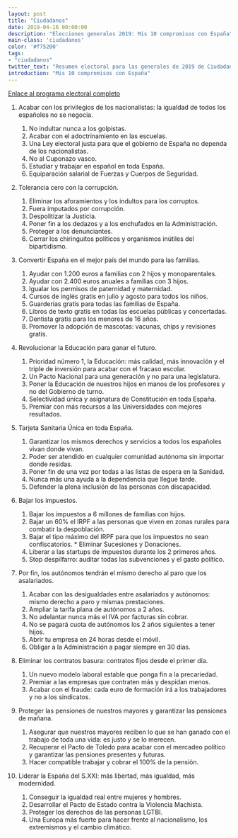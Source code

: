 ```yaml
---
layout: post
title: "Ciudadanos"
date: 2019-04-16 00:00:00
description: "Elecciones generales 2019: Mis 10 compromisos con España"
main-class: 'ciudadanos'
color: '#f75200'
tags:
- "ciudadanos"
twitter_text: "Resumen electoral para las generales de 2019 de Ciudadanos"
introduction: "Mis 10 compromisos con España"
---
```


[Enlace al programa electoral completo](https://www.ciudadanos-cs.org/decalogo-programa)

1. Acabar con los privilegios de los nacionalistas: la igualdad de todos los españoles no se negocia.
    1. No indultar nunca a los golpistas.
    2. Acabar con el adoctrinamiento en las escuelas.
    3. Una Ley electoral justa para que el gobierno de España no dependa de los nacionalistas.
    4. No al Cuponazo vasco. 
    5. Estudiar y trabajar en español en toda España. 
    6. Equiparación salarial de Fuerzas y Cuerpos de Seguridad.

2. Tolerancia cero con la corrupción.
    1. Eliminar los aforamientos y los indultos para los corruptos. 
    2. Fuera imputados por corrupción. 
    3. Despolitizar la Justicia.
    4. Poner fin a los dedazos y a los enchufados en la Administración.
    5. Proteger a los denunciantes.
    6. Cerrar los chiringuitos políticos y organismos inútiles del bipartidismo.

3. Convertir España en el mejor país del mundo para las familias.
     1. Ayudar con 1.200 euros a familias con 2 hijos y monoparentales.
     2. Ayudar con 2.400 euros anuales a familias con 3 hijos.
     3. Igualar los permisos de paternidad y maternidad.
     4. Cursos de inglés gratis en julio y agosto para todos los niños.
     5. Guarderías gratis para todas las familias de España.
     6. Libros de texto gratis en todas las escuelas públicas y concertadas.
     7. Dentista gratis para los menores de 16 años.
     8. Promover la adopción de mascotas: vacunas, chips y revisiones gratis. 

4. Revolucionar la Educación para ganar el futuro.
    1. Prioridad número 1, la Educación: más calidad, más innovación y el triple de inversión para acabar con el fracaso escolar.
    2. Un Pacto Nacional para una generación y no para una legislatura.
    3. Poner la Educación de nuestros hijos en manos de los profesores y no del Gobierno de turno. 
    4. Selectividad única y asignatura de Constitución en toda España.
    5. Premiar con más recursos a las Universidades con mejores resultados. 

5. Tarjeta Sanitaria Única en toda España.
    1. Garantizar los mismos derechos y servicios a todos los españoles vivan donde vivan. 
    2. Poder ser atendido en cualquier comunidad autónoma sin importar donde residas.
    3. Poner fin de una vez por todas a las listas de espera en la Sanidad.
    4. Nunca más una ayuda a la dependencia que llegue tarde.
    5. Defender la plena inclusión de las personas con discapacidad. 

6. Bajar los impuestos.
    1. Bajar los impuestos a 6 millones de familias con hijos. 
    2. Bajar un 60% el IRPF a las personas que viven en zonas rurales para combatir la despoblación.
    3. Bajar el tipo máximo del IRPF para que los impuestos no sean confiscatorios.  * Eliminar Sucesiones y Donaciones.
    4. Liberar a las startups de impuestos durante los 2 primeros años.
    5. Stop despilfarro: auditar todas las subvenciones y el gasto político.

7. Por fin, los autónomos tendrán el mismo derecho al paro que los asalariados.
    1. Acabar con las desigualdades entre asalariados y autónomos: mismo derecho a paro y mismas prestaciones.
    2. Ampliar la tarifa plana de autónomos a 2 años.
    3. No adelantar nunca más el IVA por facturas sin cobrar.
    4. No se pagará cuota de autónomos los 2 años siguientes a tener hijos.
    5. Abrir tu empresa en 24 horas desde el móvil. 
    6. Obligar a la Administración a pagar siempre en 30 días.

8. Eliminar los contratos basura: contratos fijos desde el primer día.
    1. Un nuevo modelo laboral estable que ponga fin a la precariedad.
    2. Premiar a las empresas que contraten más y despidan menos.
    3. Acabar con el fraude: cada euro de formación irá a los trabajadores y no a los sindicatos.

9. Proteger las pensiones de nuestros mayores y garantizar las pensiones de mañana.
    1. Asegurar que nuestros mayores reciben lo que se han ganado con el trabajo de toda una vida: es justo y se lo merecen.
    2. Recuperar el Pacto de Toledo para acabar con el mercadeo político y garantizar las pensiones presentes y futuras.
    3. Hacer compatible trabajar y cobrar el 100% de la pensión.

10. Liderar la España del S.XXI: más libertad, más igualdad, más modernidad.
    1. Conseguir la igualdad real entre mujeres y hombres.
    2. Desarrollar el Pacto de Estado contra la Violencia Machista.
    3. Proteger los derechos de las personas LGTBI.
    4. Una Europa más fuerte para hacer frente al nacionalismo, los extremismos y el cambio climático.
